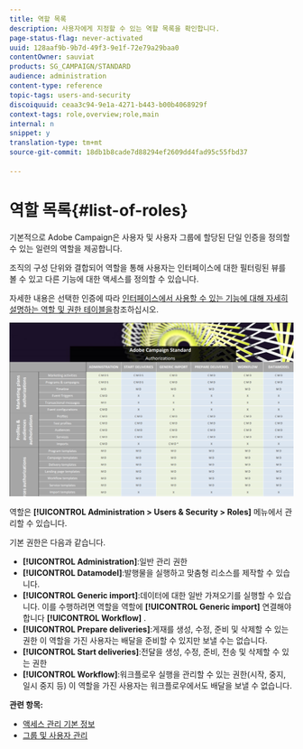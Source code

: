 ```yaml
---
title: 역할 목록
description: 사용자에게 지정할 수 있는 역할 목록을 확인합니다.
page-status-flag: never-activated
uuid: 128aaf9b-9b7d-49f3-9e1f-72e79a29baa0
contentOwner: sauviat
products: SG_CAMPAIGN/STANDARD
audience: administration
content-type: reference
topic-tags: users-and-security
discoiquuid: ceaa3c94-9e1a-4271-b443-b00b4068929f
context-tags: role,overview;role,main
internal: n
snippet: y
translation-type: tm+mt
source-git-commit: 18db1b8cade7d88294ef2609dd4fad95c55fbd37

---
```



# 역할 목록{#list-of-roles}

기본적으로 Adobe Campaign은 사용자 및 사용자 그룹에 할당된 단일 인증을 정의할 수 있는 일련의 역할을 제공합니다.

조직의 구성 단위와 결합되어 역할을 통해 사용자는 인터페이스에 대한 필터링된 뷰를 볼 수 있고 다른 기능에 대한 액세스를 정의할 수 있습니다.

자세한 내용은 선택한 인증에 따라 [인터페이스에서 사용할 수 있는 기능에 대해 자세히 설명하는 역할 및 권한 테이블을](/help/administration/using/assets/acs_rights.pdf)참조하십시오.

![](assets/user_management_3.png)

역할은 **[!UICONTROL Administration > Users & Security > Roles]** 메뉴에서 관리할 수 있습니다.

기본 권한은 다음과 같습니다.

* **[!UICONTROL Administration]**:일반 관리 권한
* **[!UICONTROL Datamodel]**:발행물을 실행하고 맞춤형 리소스를 제작할 수 있습니다.
* **[!UICONTROL Generic import]**:데이터에 대한 일반 가져오기를 실행할 수 있습니다. 이를 수행하려면 역할을 역할에 **[!UICONTROL Generic import]** 연결해야 합니다 **[!UICONTROL Workflow]** .
* **[!UICONTROL Prepare deliveries]**:게재를 생성, 수정, 준비 및 삭제할 수 있는 권한 이 역할을 가진 사용자는 배달을 준비할 수 있지만 보낼 수는 없습니다.
* **[!UICONTROL Start deliveries]**:전달을 생성, 수정, 준비, 전송 및 삭제할 수 있는 권한
* **[!UICONTROL Workflow]**:워크플로우 실행을 관리할 수 있는 권한(시작, 중지, 일시 중지 등) 이 역할을 가진 사용자는 워크플로우에서도 배달을 보낼 수 없습니다.

**관련 항목:**

* [액세스 관리 기본 정보](../../administration/using/about-access-management.md)
* [그룹 및 사용자 관리](../../administration/using/managing-groups-and-users.md)
